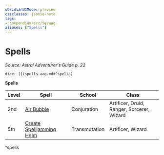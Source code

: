 ```yaml
---
obsidianUIMode: preview
cssclasses: json5e-note
tags:
- compendium/src/5e/aag
aliases: ["Spells"]
---
```

# Spells
*Source: Astral Adventurer's Guide p. 22* 

`dice: [](spells-aag.md#^spells)`

**Spells**

| Level | Spell | School | Class |
|-------|-------|--------|-------|
| 2nd | [Air Bubble](/3-Mechanics/CLI/spells/air-bubble-aag.md) | Conjuration | Artificer, Druid, Ranger, Sorcerer, Wizard |
| 5th | [Create Spelljamming Helm](/3-Mechanics/CLI/spells/create-spelljamming-helm-aag.md) | Transmutation | Artificer, Wizard |
^spells